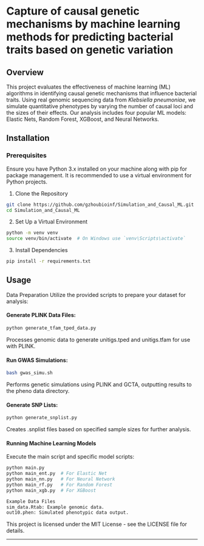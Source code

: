 

# Capture of causal genetic mechanisms by machine learning methods for predicting bacterial traits based on genetic variation


## Overview
This project evaluates the effectiveness of machine learning (ML) algorithms in identifying causal genetic mechanisms that influence bacterial traits. Using real genomic sequencing data from *Klebsiella pneumoniae*, we simulate quantitative phenotypes by varying the number of causal loci and the sizes of their effects. Our analysis includes four popular ML models: Elastic Nets, Random Forest, XGBoost, and Neural Networks.

## Installation

### Prerequisites
Ensure you have Python 3.x installed on your machine along with pip for package management. It is recommended to use a virtual environment for Python projects.

1. Clone the Repository

```bash
git clone https://github.com/gzhoubioinf/Simulation_and_Causal_ML.git
cd Simulation_and_Causal_ML
```

2. Set Up a Virtual Environment

```bash
python -m venv venv
source venv/bin/activate  # On Windows use `venv\Scripts\activate`
```

3. Install Dependencies

```bash
pip install -r requirements.txt
```

## Usage

Data Preparation
Utilize the provided scripts to prepare your dataset for analysis:

#### Generate PLINK Data Files:

```bash
python generate_tfam_tped_data.py

```
Processes genomic data to generate unitigs.tped and unitigs.tfam for use with PLINK.

#### Run GWAS Simulations:
```bash
bash gwas_simu.sh
```
Performs genetic simulations using PLINK and GCTA, outputting results to the pheno data directory.

#### Generate SNP Lists:

```bash
python generate_snplist.py
```
Creates .snplist files based on specified sample sizes for further analysis.

#### Running Machine Learning Models
Execute the main script and specific model scripts:
```bash
python main.py
python main_ent.py  # For Elastic Net
python main_nn.py   # For Neural Network
python main_rf.py   # For Random Forest
python main_xgb.py  # For XGBoost

```

```bash
Example Data Files
sim_data.Rtab: Example genomic data.
out10.phen: Simulated phenotypic data output.
```



This project is licensed under the MIT License - see the LICENSE file for details.

---

